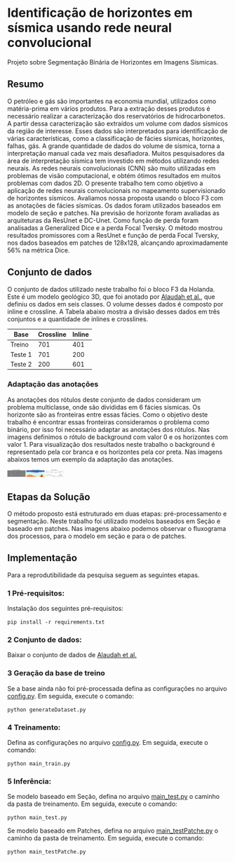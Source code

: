 # Identificação de horizontes em sísmica usando rede neural convolucional
Projeto sobre Segmentação Binária de Horizontes em Imagens Sísmicas.

## Resumo
O petróleo e gás são importantes na economia mundial, utilizados como matéria-prima em vários produtos. Para a extração desses produtos é necessário realizar a caracterização dos reservatórios de hidrocarbonetos. A partir dessa caracterização são extraídos um volume com dados sísmicos da região de interesse. Esses dados são interpretados para identificação de várias características, como a classificação de fácies sísmicas, horizontes, falhas, gás. A grande quantidade de dados do volume de sísmica, torna a interpretação manual cada vez mais desafiadora. Muitos pesquisadores da área de interpretação sísmica tem investido em métodos utilizando redes neurais. As redes neurais convolucionais (CNN) são muito utilizadas em problemas de visão computacional, e obtém ótimos resultados em muitos problemas com dados 2D. O presente trabalho tem como objetivo a aplicação de redes neurais convolucionais no mapeamento supervisionado de horizontes sísmicos. Avaliamos nossa proposta usando o bloco F3 com as anotações de fácies sísmicas. Os dados foram utilizados baseados em modelo de seção e patches. Na previsão de horizonte foram avaliadas as arquiteturas da ResUnet e DC-Unet. Como função de perda foram analisadas a Generalized Dice e a perda Focal Tversky. O método mostrou resultados promissores com a ResUnet e função de perda Focal Tversky, nos dados baseados em patches de 128x128, alcançando aproximadamente 56% na métrica Dice.

## Conjunto de dados
O conjunto de dados utilizado neste trabalho foi o bloco F3 da Holanda. Este é um modelo geológico 3D, que foi anotado por [Alaudah et al.](https://github.com/yalaudah/facies_classification_benchmark), que definiu os dados em seis classes. O volume desses dados é composto por inline e crossline. A Tabela abaixo mostra a divisão desses dados em três conjuntos e a quantidade de inlines e crosslines.

|   Base   | Crossline |  Inline  |
| ---------| --------- | -------- |
| Treino   |    701    |    401   |
| Teste 1  |    701    |    200   |
| Teste 2  |    200    |    601   |

### Adaptação das anotações

As anotações dos rótulos deste conjunto de dados consideram um problema multiclasse, onde são divididas em 6 fácies sísmicas. Os horizonte são as fronteiras entre essas fácies. Como o objetivo deste trabalho é encontrar essas fronteiras consideramos o problema como binário, por isso foi necessário adaptar as anotações dos rótulos. Nas imagens definimos o rótulo de background com valor 0 e os horizontes com valor 1.  Para visualização dos resultados neste trabalho o background é representado pela cor branca e os horizontes pela cor preta. Nas imagens abaixos temos um exemplo da adaptação das anotações.

<img src="imagens/adaptacaoDataset.drawio.png" width="128"/>

## Etapas da Solução
O método proposto está estruturado em duas etapas: pré-processamento e segmentação.
Neste trabalho foi utilizado modelos baseados em Seção e baseado em patches. Nas imagens abaixo podemos observar o fluxograma dos processos, para o modelo em seção e para o de patches.



## Implementação
Para a reprodutibilidade da pesquisa seguem as seguintes etapas.

### 1 Pré-requisitos:
Instalação dos seguintes pré-requisitos: 

```
pip install -r requirements.txt
```

### 2 Conjunto de dados:
Baixar o conjunto de dados de [Alaudah et al.](https://github.com/yalaudah/facies_classification_benchmark)

### 3 Geração da base de treino
Se a base ainda não foi pré-processada defina as configurações no arquivo [config.py](https://github.com/yalaudah/facies_classification_benchmark). Em seguida, execute o comando: 
```
python generateDataset.py
```

### 4 Treinamento:
Defina as configurações no arquivo [config.py](https://github.com/yalaudah/facies_classification_benchmark). Em seguida, execute o comando:
```
python main_train.py
```

### 5 Inferência:
Se modelo baseado em Seção, defina no arquivo [main_test.py](https://github.com/yalaudah/facies_classification_benchmark) o caminho da pasta de treinamento. Em seguida, execute o comando:
```
python main_test.py
```
Se modelo baseado em Patches, defina no arquivo [main_testPatche.py](https://github.com/yalaudah/facies_classification_benchmark) o caminho da pasta de treinamento. Em seguida, execute o comando:
```
python main_testPatche.py
```

